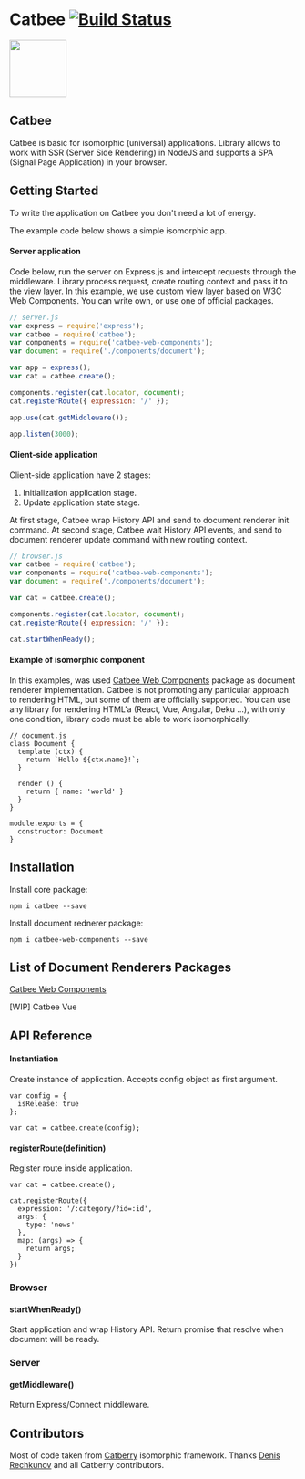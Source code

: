 Catbee [![Build Status](https://travis-ci.org/catbee/catbee.svg?branch=master)](https://travis-ci.org/markuplab/catbee)
======

<img src="https://raw.githubusercontent.com/markuplab/catbee-todomvc/master/logo.png" width="100" height="100" />

## Catbee

Catbee is basic for isomorphic (universal) applications. Library allows to work with SSR (Server Side Rendering) in NodeJS and supports a SPA (Signal Page Application) in your browser.

## Getting Started

To write the application on Catbee you don't need a lot of energy.

The example code below shows a simple isomorphic app.

#### Server application
Code below, run the server on Express.js and intercept requests through the middleware.
Library process request, create routing context and pass it to the view layer. 
In this example, we use custom view layer based on W3C Web Components. 
You can write own, or use one of official packages.

``` javascript
// server.js
var express = require('express');
var catbee = require('catbee');
var components = require('catbee-web-components');
var document = require('./components/document');

var app = express();
var cat = catbee.create();

components.register(cat.locator, document);
cat.registerRoute({ expression: '/' });

app.use(cat.getMiddleware());

app.listen(3000);
```

#### Client-side application
Client-side application have 2 stages:

1. Initialization application stage.
2. Update application state stage.

At first stage, Catbee wrap History API and send to document renderer init command. 
At second stage, Catbee wait History API events, and send to document renderer update command with new routing context.

``` javascript
// browser.js
var catbee = require('catbee');
var components = require('catbee-web-components');
var document = require('./components/document');

var cat = catbee.create();

components.register(cat.locator, document);
cat.registerRoute({ expression: '/' });

cat.startWhenReady();
```

#### Example of isomorphic component
In this examples, was used [Catbee Web Components](https://github.com/catbee/catbee-web-components) package as document renderer implementation. Catbee is not promoting any particular approach to rendering HTML, but some of them are officially supported. You can use any library for rendering HTML'a (React, Vue, Angular, Deku ...), with only one condition, library code must be able to work isomorphically.

```
// document.js
class Document {
  template (ctx) {
    return `Hello ${ctx.name}!`;
  }
  
  render () {
    return { name: 'world' }
  }
}

module.exports = {
  constructor: Document
}
```

## Installation

Install core package:

```
npm i catbee --save
```

Install document rednerer package:

```
npm i catbee-web-components --save
```

## List of Document Renderers Packages

[Catbee Web Components](https://github.com/catbee/catbee-web-components)

[WIP] Catbee Vue 

## API Reference

#### Instantiation

Create instance of application. Accepts config object as first argument.

```
var config = {
  isRelease: true
};

var cat = catbee.create(config);
```

#### registerRoute(definition)

Register route inside application. 

```
var cat = catbee.create();

cat.registerRoute({
  expression: '/:category/?id=:id',
  args: {
    type: 'news'  
  },
  map: (args) => {
    return args;
  }
})
```
### Browser
#### startWhenReady() 

Start application and wrap History API. 
Return promise that resolve when document will be ready.

### Server
#### getMiddleware()

Return Express/Connect middleware.

## Contributors
Most of code taken from [Catberry](https://github.com/catberry/catberry) isomorphic framework. Thanks [Denis Rechkunov](https://github.com/pragmadash) and all Catberry contributors.
